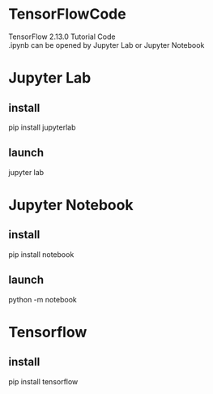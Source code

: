 # TensorFlowCode
TensorFlow 2.13.0 Tutorial Code  
.ipynb can be opened by Jupyter Lab or Jupyter Notebook  

# Jupyter Lab
## install
pip install jupyterlab  
## launch
jupyter lab  

# Jupyter Notebook
## install
pip install notebook  
## launch
python -m notebook  

# Tensorflow
## install
pip install tensorflow  
